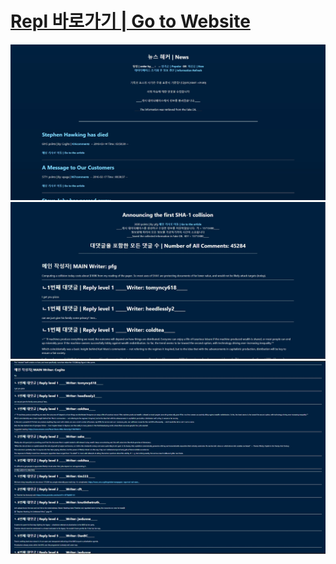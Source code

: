 # [Repl 바로가기 | Go to Website](https://replit.com/@clomia/News-Hecker#main.py)
![](https://github.com/clomia/HackerNews-Viewer/blob/master/screenshot/1.jpg?raw=true)
![](https://github.com/clomia/HackerNews-Viewer/blob/master/screenshot/2.jpg?raw=true)
![](https://github.com/clomia/HackerNews-Viewer/blob/master/screenshot/3.jpg?raw=true)